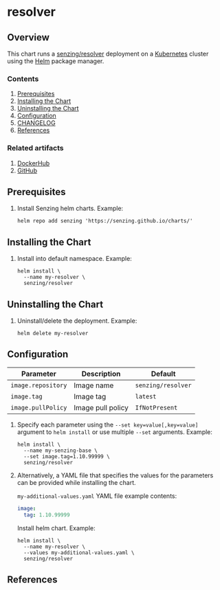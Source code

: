 # resolver

## Overview

This chart runs a [senzing/resolver](https://github.com/Senzing/resolver) deployment on a
[Kubernetes](http://kubernetes.io) cluster using the
[Helm](https://helm.sh) package manager.

### Contents

1. [Prerequisites](#prerequisites)
1. [Installing the Chart](#installing-the-chart)
1. [Uninstalling the Chart](#uninstalling-the-chart)
1. [Configuration](#configuration)
1. [CHANGELOG](CHANGELOG.md)
1. [References](#references)

### Related artifacts

1. [DockerHub](https://hub.docker.com/r/senzing/resolver)
1. [GitHub](https://github.com/Senzing/resolver)

## Prerequisites

1. Install Senzing helm charts.
   Example:

    ```console
    helm repo add senzing 'https://senzing.github.io/charts/'
    ```

## Installing the Chart

1. Install into default namespace.
   Example:

    ```console
    helm install \
      --name my-resolver \
      senzing/resolver
    ```

## Uninstalling the Chart

1. Uninstall/delete the deployment.
   Example:

    ```console
    helm delete my-resolver
    ```

## Configuration

| Parameter | Description | Default |
|-----------|-------------|---------|
| `image.repository` | Image name        | `senzing/resolver` |
| `image.tag`         | Image tag         | `latest` |
| `image.pullPolicy` | Image pull policy | `IfNotPresent` |

1. Specify each parameter using the `--set key=value[,key=value]` argument to `helm install` or use multiple `--set` arguments. Example:

    ```console
    helm install \
      --name my-senzing-base \
      --set image.tag=1.10.99999 \
      senzing/resolver
    ```

1. Alternatively, a YAML file that specifies the values for the parameters can be provided while installing the chart.

    `my-additional-values.yaml` YAML file example contents:

    ```yaml
    image:
      tag: 1.10.99999
    ```

    Install helm chart. Example:

    ```console
    helm install \
      --name my-resolver \
      --values my-additional-values.yaml \
      senzing/resolver
    ```

## References
